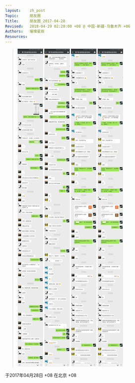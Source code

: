 ```yaml
---
layout:    zh_post
Topic:     朋友圈
Title:     朋友圈_2017-04-28
Revised:   2018-04-29 02:20:00 +08 @ 中国-新疆-乌鲁木齐 +06
Authors:   璀璨星辰
Resources:
---
```


> ![max-width: 360px;](figures/2017-04-28+08@1.svg)
> ![max-width: 360px;](figures/2017-04-28+08@2.svg)
> ![max-width: 360px;](figures/2017-04-28+08@3.svg)
> ![max-width: 360px;](figures/2017-04-28+08@3.svg)

于2017年04月28日 +08 在北京 +08
